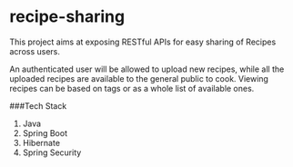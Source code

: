 # recipe-sharing

This project aims at exposing RESTful APIs for easy sharing of Recipes across users.

An authenticated user will be allowed to upload new recipes, while all the uploaded recipes are available to the general public to cook.
Viewing recipes can be based on tags or as a whole list of available ones.

###Tech Stack 
1. Java
2. Spring Boot
3. Hibernate
4. Spring Security
